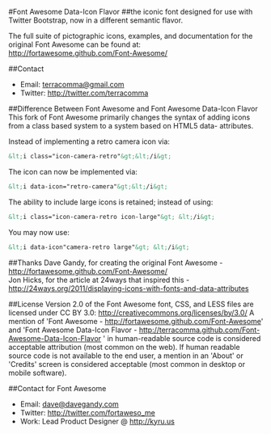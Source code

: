 #Font Awesome Data-Icon Flavor
##the iconic font designed for use with Twitter Bootstrap, now in a different semantic flavor.

The full suite of pictographic icons, examples, and documentation for the original Font Awesome can be found at:
http://fortawesome.github.com/Font-Awesome/

##Contact
- Email: terracomma@gmail.com
- Twitter: http://twitter.com/terracomma

##Difference Between Font Awesome and Font Awesome Data-Icon Flavor
This fork of Font Awesome primarily changes the syntax of adding icons from a class based system to a system based on HTML5 data- attributes.

Instead of implementing a retro camera icon via:  
```html
&lt;i class="icon-camera-retro"&gt;&lt;/i&gt;  
```
The icon can now be implemented via:   
```html
&lt;i data-icon="retro-camera"&gt;&lt;/i&gt;   
```

The ability to include large icons is retained; instead of using:   
```html
&lt;i class="icon-camera-retro icon-large"&gt; &lt;/i&gt;   
```
You may now use:   
```html
&lt;i data-icon"camera-retro large"&gt; &lt;/i&gt;   
```

##Thanks
Dave Gandy, for creating the original Font Awesome - http://fortawesome.github.com/Font-Awesome/  
Jon Hicks, for the article at 24ways that inspired this - http://24ways.org/2011/displaying-icons-with-fonts-and-data-attributes

##License
Version 2.0 of the Font Awesome font, CSS, and LESS files are licensed under CC BY 3.0:
http://creativecommons.org/licenses/by/3.0/
A mention of 'Font Awesome - http://fortawesome.github.com/Font-Awesome'
and 'Font Awesome Data-Icon Flavor - http://terracomma.github.com/Font-Awesome-Data-Icon-Flavor '
in human-readable source code is considered acceptable attribution (most common on the
web). If human readable source code is not available to the end user, a mention in an 'About' 
or 'Credits' screen is considered acceptable (most common in desktop or mobile software).

##Contact for Font Awesome
- Email: dave@davegandy.com  
- Twitter: http://twitter.com/fortaweso_me  
- Work: Lead Product Designer @ http://kyru.us  